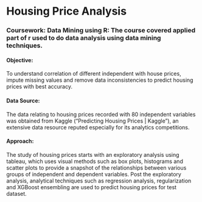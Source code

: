 # Housing Price Analysis
### Coursework: Data Mining using R: The course covered applied part of r used to do data analysis using data mining techniques.

#### Objective: 
To understand correlation of different independent with house prices, impute missing values and remove data inconsistencies to predict housing prices with best accuracy.

#### Data Source:
The data relating to housing prices recorded with 80 independent variables was obtained from Kaggle (“Predicting Housing Prices | Kaggle”), an extensive data resource reputed especially for its analytics competitions.

#### Approach: 
The study of housing prices starts with an exploratory analysis using tableau, which uses visual methods such as box plots, histograms and scatter plots to provide a snapshot of the relationships between various groups of independent and dependent variables. Post the exploratory analysis, analytical techniques such as regression analysis, regularization and XGBoost ensembling are used to predict housing prices for test dataset.
